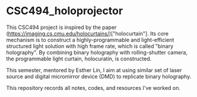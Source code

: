 # CSC494_holoprojector

This CSC494 project is inspired by the paper (https://imaging.cs.cmu.edu/holocurtains/)["holocurtain"]. Its core mechanism is to construct a highly-programmable and light-efficient structured light solution with high frame rate, which is called "binary holography". By combining binary holography with rolling-shutter camera, the programmable light curtain, holocuratin, is constructed.

This semester, mentored by Esther Lin, I aim at using similar set of laser source and digital micromirror device (DMD) to replicate binary holography.

This repository records all notes, codes, and resources I've worked on.
